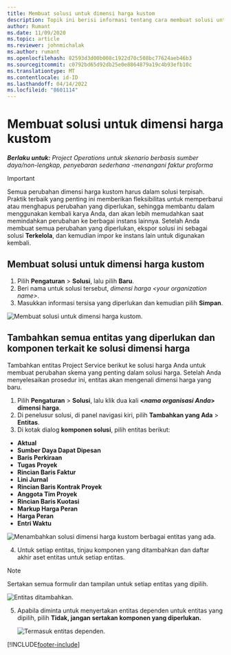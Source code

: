 ```yaml
---
title: Membuat solusi untuk dimensi harga kustom
description: Topik ini berisi informasi tentang cara membuat solusi untuk dimensi harga kustom.
author: Rumant
ms.date: 11/09/2020
ms.topic: article
ms.reviewer: johnmichalak
ms.author: rumant
ms.openlocfilehash: 82593d3d00b008c1922d70c508bc77624aeb46b3
ms.sourcegitcommit: c0792bd65d92db25e0e8864879a19c4b93efb10c
ms.translationtype: MT
ms.contentlocale: id-ID
ms.lasthandoff: 04/14/2022
ms.locfileid: "8601114"
---
```

# <a name="create-a-solution-for-custom-pricing-dimensions"></a>Membuat solusi untuk dimensi harga kustom

 _**Berlaku untuk:** Project Operations untuk skenario berbasis sumber daya/non-lengkap, penyebaran sederhana -menangani faktur proforma_ 

>[!IMPORTANT]
>Semua perubahan dimensi harga kustom harus dalam solusi terpisah. Praktik terbaik yang penting ini memberikan fleksibilitas untuk memperbarui atau menghapus perubahan yang diperlukan, sehingga membantu dalam menggunakan kembali karya Anda, dan akan lebih memudahkan saat memindahkan perubahan ke berbagai instans lainnya. Setelah Anda membuat semua perubahan yang diperlukan, ekspor solusi ini sebagai solusi **Terkelola**, dan kemudian impor ke instans lain untuk digunakan kembali.

## <a name="create-a-solution-for-custom-pricing-dimensions"></a>Membuat solusi untuk dimensi harga kustom

1.  Pilih **Pengaturan** > **Solusi**, lalu pilih **Baru**.
2.  Beri nama untuk solusi tersebut, *dimensi harga \<your organization name\>*.
3. Masukkan informasi tersisa yang diperlukan dan kemudian pilih **Simpan**.

  ![Membuat solusi untuk dimensi harga kustom.](./media/Creation-of-custom-pricing-dimension-solution.png)
 
## <a name="add-all-required-entities-and-related-components-to-the-pricing-dimension-solution"></a>Tambahkan semua entitas yang diperlukan dan komponen terkait ke solusi dimensi harga

Tambahkan entitas Project Service berikut ke solusi harga Anda untuk membuat perubahan skema yang penting dalam solusi harga. Setelah Anda menyelesaikan prosedur ini, entitas akan mengenali dimensi harga yang baru.

1.  Pilih **Pengaturan** > **Solusi**, lalu klik dua kali **<*nama organisasi Anda*> dimensi harga**.
2.  Di penelusur solusi, di panel navigasi kiri, pilih **Tambahkan yang Ada** > **Entitas**.
3.  Di kotak dialog **komponen solusi**, pilih entitas berikut:
 
   - **Aktual**
   - **Sumber Daya Dapat Dipesan**
   - **Baris Perkiraan**
   - **Tugas Proyek**
   - **Rincian Baris Faktur**
   - **Lini Jurnal**
   - **Rincian Baris Kontrak Proyek**
   - **Anggota Tim Proyek**
   - **Rincian Baris Kuotasi**
   - **Markup Harga Peran**
   - **Harga Peran**
   - **Entri Waktu**
 
   ![Menambahkan solusi dimensi harga kustom berbagai entitas yang ada.](./media/Existing-entities-to-PD-solution.png)
 
 4. Untuk setiap entitas, tinjau komponen yang ditambahkan dan daftar akhir aset entitas untuk setiap entitas. 

   >[!NOTE]
   > Sertakan semua formulir dan tampilan untuk setiap entitas yang dipilih.

  ![Entitas ditambahkan.](./media/solution-component-selection.png)


5.  Apabila diminta untuk menyertakan entitas dependen untuk entitas yang dipilih, pilih **Tidak, jangan sertakan komponen yang diperlukan.**

    ![Termasuk entitas dependen.](./media/Do-not-include-required.png)


[!INCLUDE[footer-include](../includes/footer-banner.md)]